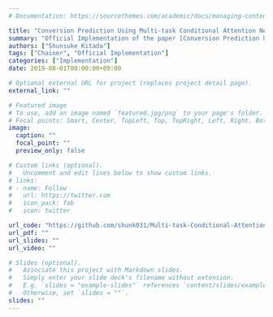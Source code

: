 ```yaml
---
# Documentation: https://sourcethemes.com/academic/docs/managing-content/

title: "Conversion Prediction Using Multi-task Conditional Attention Networks to Support the Creation of Effective Ad Creatives"
summary: "Official Implementation of the paper [Conversion Prediction Using Multi-task Conditional Attention Networks to Support the Creation of Effective Ad Creatives](https://arxiv.org/abs/1905.07289)"
authors: ["Shunsuke Kitada"]
tags: ["Chainer", "Official Implementation"]
categories: ["Implementation"]
date: 2019-08-01T00:00:00+09:00

# Optional external URL for project (replaces project detail page).
external_link: ""

# Featured image
# To use, add an image named `featured.jpg/png` to your page's folder.
# Focal points: Smart, Center, TopLeft, Top, TopRight, Left, Right, BottomLeft, Bottom, BottomRight.
image:
  caption: ""
  focal_point: ""
  preview_only: false

# Custom links (optional).
#   Uncomment and edit lines below to show custom links.
# links:
# - name: Follow
#   url: https://twitter.com
#   icon_pack: fab
#   icon: twitter

url_code: "https://github.com/shunk031/Multi-task-Conditional-Attention-Networks"
url_pdf: ""
url_slides: ""
url_video: ""

# Slides (optional).
#   Associate this project with Markdown slides.
#   Simply enter your slide deck's filename without extension.
#   E.g. `slides = "example-slides"` references `content/slides/example-slides.md`.
#   Otherwise, set `slides = ""`.
slides: ""
---
```

